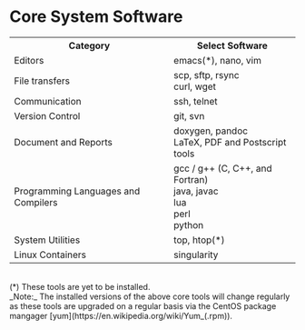 # Core System Software

<table>
 <tr>
  <th>Category</th>
  <th>Select Software</th>
 </tr>
  
 <tr>
  <td>Editors</td>
  <td>
emacs(*), nano, vim
  </td>
 </tr>

 <tr>
  <td>File transfers</td>
  <td>
  scp, sftp, rsync<br>
  curl, wget<br>
  </td>
  </tr>
  
 <tr>
  <td>Communication</td>
  <td>
  ssh, telnet
  </td>
  </tr>
  
 <tr>
  <td>Version Control</td>
  <td>
git, svn
  </td>
 </tr>

 <tr>
  <td>Document and Reports</td>
  <td>
doxygen, pandoc<br>
LaTeX, PDF and Postscript tools
  </td>
 </tr>

 <tr>
  <td>Programming Languages and Compilers</td>
  <td>
gcc / g++ (C, C++, and Fortran)<br>
java, javac<br>
lua<br>
perl<br>
python<br>
  </td>
 </tr>

 <tr>
  <td>System Utilities</td>
  <td>
top, htop(*)
  </td>
 </tr>

 <tr>
  <td>Linux Containers</td>
  <td>
singularity
  </td>
 </tr>
</table>

<br>
(*) These tools are yet to be installed.

<br>
_Note:_ The installed versions of the above core tools will change regularly as these tools are upgraded on a regular basis via the CentOS package mangager [yum](https://en.wikipedia.org/wiki/Yum_(.rpm)).

